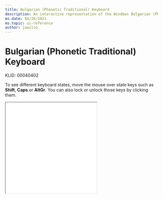 ```yaml
---
title: Bulgarian (Phonetic Traditional) Keyboard
description: An interactive representation of the Windows Bulgarian (Phonetic Traditional) keyboard. To see different keyboard states, click or move the mouse over the state keys.
ms.date: 04/26/2021
ms.topic: ui-reference
author: jowilco
---
```


# Bulgarian (Phonetic Traditional) Keyboard

KLID: 00040402

To see different keyboard states, move the mouse over state keys such as **Shift**, **Caps** or **AltGr**. You can also lock or unlock those keys by clicking them.

<iframe src="kbdbgph1.html" height="300"></iframe>
